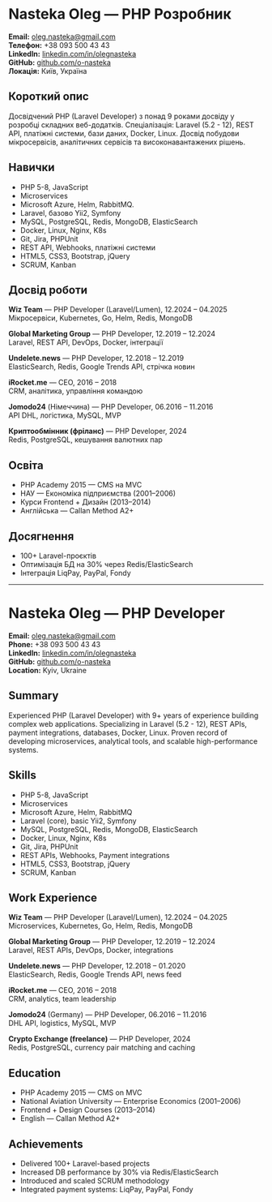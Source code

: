 # Nasteka Oleg — PHP Розробник

**Email:** oleg.nasteka@gmail.com  
**Телефон:** +38 093 500 43 43  
**LinkedIn:** [linkedin.com/in/olegnasteka](https://linkedin.com/in/olegnasteka)  
**GitHub:** [github.com/o-nasteka](https://github.com/o-nasteka)  
**Локація:** Київ, Україна

## Короткий опис
Досвідчений PHP (Laravel Developer) з понад 9 роками досвіду у розробці складних веб-додатків. Спеціалізація: Laravel (5.2 - 12), REST API, платіжні системи, бази даних, Docker, Linux. Досвід побудови мікросервісів, аналітичних сервісів та високонавантажених рішень.

## Навички
- PHP 5-8, JavaScript
- Microservices
- Microsoft Azure, Helm, RabbitMQ.
- Laravel, базово Yii2, Symfony
- MySQL, PostgreSQL, Redis, MongoDB, ElasticSearch
- Docker, Linux, Nginx, K8s
- Git, Jira, PHPUnit
- REST API, Webhooks, платіжні системи
- HTML5, CSS3, Bootstrap, jQuery
- SCRUM, Kanban

## Досвід роботи
**Wiz Team** — PHP Developer (Laravel/Lumen), 12.2024 – 04.2025  
Мікросервіси, Kubernetes, Go, Helm, Redis, MongoDB

**Global Marketing Group** — PHP Developer, 12.2019 – 12.2024  
Laravel, REST API, DevOps, Docker, інтеграції

**Undelete.news** — PHP Developer, 12.2018 – 12.2019  
ElasticSearch, Redis, Google Trends API, стрічка новин

**iRocket.me** — CEO, 2016 – 2018  
CRM, аналітика, управління командою

**Jomodo24** (Німеччина) — PHP Developer, 06.2016 – 11.2016  
API DHL, логістика, MySQL, MVP

**Криптообмінник (фріланс)** — PHP Developer, 2024  
Redis, PostgreSQL, кешування валютних пар

## Освіта
- PHP Academy 2015 — CMS на MVC
- НАУ — Економіка підприємства (2001–2006)
- Курси Frontend + Дизайн (2013–2014)
- Англійська — Callan Method A2+

## Досягнення
- 100+ Laravel-проєктів
- Оптимізація БД на 30% через Redis/ElasticSearch
- Інтеграція LiqPay, PayPal, Fondy

---

# Nasteka Oleg — PHP Developer

**Email:** oleg.nasteka@gmail.com  
**Phone:** +38 093 500 43 43  
**LinkedIn:** [linkedin.com/in/olegnasteka](https://linkedin.com/in/olegnasteka)  
**GitHub:** [github.com/o-nasteka](https://github.com/o-nasteka)  
**Location:** Kyiv, Ukraine

## Summary
Experienced PHP (Laravel Developer) with 9+ years of experience building complex web applications. Specializing in Laravel (5.2 - 12), REST APIs, payment integrations, databases, Docker, Linux. Proven record of developing microservices, analytical tools, and scalable high-performance systems.

## Skills
- PHP 5-8, JavaScript
- Microservices
- Microsoft Azure, Helm, RabbitMQ
- Laravel (core), basic Yii2, Symfony
- MySQL, PostgreSQL, Redis, MongoDB, ElasticSearch
- Docker, Linux, Nginx, K8s
- Git, Jira, PHPUnit
- REST APIs, Webhooks, Payment integrations
- HTML5, CSS3, Bootstrap, jQuery
- SCRUM, Kanban

## Work Experience
**Wiz Team** — PHP Developer (Laravel/Lumen), 12.2024 – 04.2025  
Microservices, Kubernetes, Go, Helm, Redis, MongoDB

**Global Marketing Group** — PHP Developer, 12.2019 – 12.2024  
Laravel, REST APIs, DevOps, Docker, integrations

**Undelete.news** — PHP Developer, 12.2018 – 01.2020  
ElasticSearch, Redis, Google Trends API, news feed

**iRocket.me** — CEO, 2016 – 2018  
CRM, analytics, team leadership

**Jomodo24** (Germany) — PHP Developer, 06.2016 – 11.2016  
DHL API, logistics, MySQL, MVP

**Crypto Exchange (freelance)** — PHP Developer, 2024  
Redis, PostgreSQL, currency pair matching and caching

## Education
- PHP Academy 2015 — CMS on MVC
- National Aviation University — Enterprise Economics (2001–2006)
- Frontend + Design Courses (2013–2014)
- English — Callan Method A2+

## Achievements
- Delivered 100+ Laravel-based projects
- Increased DB performance by 30% via Redis/ElasticSearch
- Introduced and scaled SCRUM methodology
- Integrated payment systems: LiqPay, PayPal, Fondy
